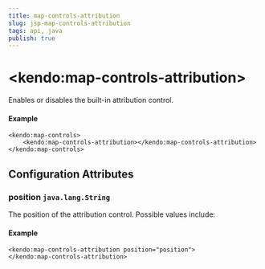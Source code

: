 ```yaml
---
title: map-controls-attribution
slug: jsp-map-controls-attribution
tags: api, java
publish: true
---
```


# \<kendo:map-controls-attribution\>

Enables or disables the built-in attribution control.

#### Example
    <kendo:map-controls>
        <kendo:map-controls-attribution></kendo:map-controls-attribution>
    </kendo:map-controls>

## Configuration Attributes

### position `java.lang.String`

The position of the attribution control. Possible values include:

#### Example
    <kendo:map-controls-attribution position="position">
    </kendo:map-controls-attribution>

